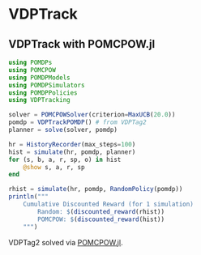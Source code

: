 # VDPTrack

<!-- [![Build Status](https://travis-ci.org/zsunberg/VDPTag2.jl.svg?branch=master)](https://travis-ci.org/zsunberg/VDPTag2.jl)

[![Coverage Status](https://coveralls.io/repos/zsunberg/VDPTag2.jl/badge.svg?branch=master&service=github)](https://coveralls.io/github/zsunberg/VDPTag2.jl?branch=master)

[![codecov.io](http://codecov.io/github/zsunberg/VDPTag2.jl/coverage.svg?branch=master)](http://codecov.io/github/zsunberg/VDPTag2.jl?branch=master) -->


<!-- See [VDPTag2/test](https://github.com/zsunberg/VDPTag2.jl/tree/master/test) for usage examples.  -->

## VDPTrack with POMCPOW.jl

```jl
using POMDPs
using POMCPOW
using POMDPModels
using POMDPSimulators
using POMDPPolicies
using VDPTracking

solver = POMCPOWSolver(criterion=MaxUCB(20.0))
pomdp = VDPTrackPOMDP() # from VDPTag2
planner = solve(solver, pomdp)

hr = HistoryRecorder(max_steps=100)
hist = simulate(hr, pomdp, planner)
for (s, b, a, r, sp, o) in hist
    @show s, a, r, sp
end

rhist = simulate(hr, pomdp, RandomPolicy(pomdp))
println("""
    Cumulative Discounted Reward (for 1 simulation)
        Random: $(discounted_reward(rhist))
        POMCPOW: $(discounted_reward(hist))
    """)
```
VDPTag2 solved via [POMCPOW.jl](https://github.com/JuliaPOMDP/POMCPOW.jl).
